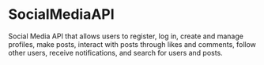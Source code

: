 # SocialMediaAPI
Social Media API that allows users to register, log in, create and manage profiles, make posts, interact with posts through likes and comments, follow other users, receive notifications, and search for users and posts.

